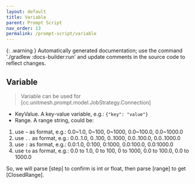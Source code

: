 ```yaml
---
layout: default
title: Variable
parent: Prompt Script
nav_order: 13
permalink: /prompt-script/variable
---
```


{: .warning }
Automatically generated documentation; use the command './gradlew :docs-builder:run' and update comments in the source code to reflect changes.

## Variable 

> Variable can be used for [cc.unitmesh.prompt.model.JobStrategy.Connection]

- KeyValue. A key-value variable, e.g.: `{"key": "value"}`
- Range. A range string, could be:
1. use `~` as format, e.g.: 0.0~1.0, 0~100, 0~1000, 0.0~100.0, 0.0~1000.0
2. use `..` as format, e.g.: 0.0..1.0, 0..100, 0..1000, 0.0..100.0, 0.0..1000.0
3. use `:` as format, e.g.: 0.0:1.0, 0:100, 0:1000, 0.0:100.0, 0.0:1000.0
4. use `to` as format, e.g.: 0.0 to 1.0, 0 to 100, 0 to 1000, 0.0 to 100.0, 0.0 to 1000.0

So, we will parse [step] to confirm is int or float, then parse [range] to get [ClosedRange].

